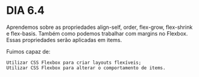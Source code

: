 # DIA 6.4

Aprendemos sobre as propriedades align-self, order, flex-grow, flex-shrink e flex-basis. Também como podemos trabalhar com margins no Flexbox. Essas propriedades serão aplicadas em items.

Fuimos capaz de:

    Utilizar CSS Flexbox para criar layouts flexíveis;
    Utilizar CSS Flexbox para alterar o comportamento de items.

